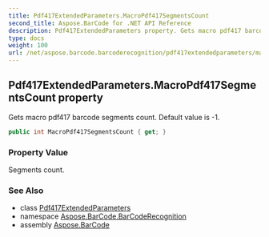 ```yaml
---
title: Pdf417ExtendedParameters.MacroPdf417SegmentsCount
second_title: Aspose.BarCode for .NET API Reference
description: Pdf417ExtendedParameters property. Gets macro pdf417 barcode segments count. Default value is 1
type: docs
weight: 100
url: /net/aspose.barcode.barcoderecognition/pdf417extendedparameters/macropdf417segmentscount/
---
```

## Pdf417ExtendedParameters.MacroPdf417SegmentsCount property

Gets macro pdf417 barcode segments count. Default value is -1.

```csharp
public int MacroPdf417SegmentsCount { get; }
```

### Property Value

Segments count.

### See Also

* class [Pdf417ExtendedParameters](../)
* namespace [Aspose.BarCode.BarCodeRecognition](../../../aspose.barcode.barcoderecognition/)
* assembly [Aspose.BarCode](../../../)


